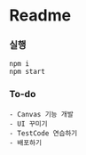 # Readme

### 실행

```
npm i
npm start
```

### To-do

```
- Canvas 기능 개발
- UI 꾸미기
- TestCode 연습하기
- 배포하기
```
